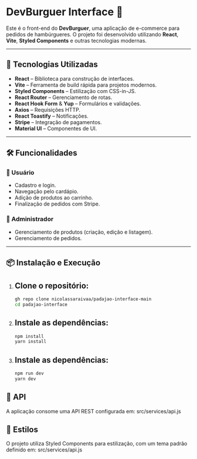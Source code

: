 # DevBurguer Interface 🍔

Este é o front-end do **DevBurguer**, uma aplicação de e-commerce para pedidos de hambúrgueres. O projeto foi desenvolvido utilizando **React**, **Vite**, **Styled Components** e outras tecnologias modernas.

---

## 🚀 Tecnologias Utilizadas

- **React** – Biblioteca para construção de interfaces.
- **Vite** – Ferramenta de build rápida para projetos modernos.
- **Styled Components** – Estilização com CSS-in-JS.
- **React Router** – Gerenciamento de rotas.
- **React Hook Form** & **Yup** – Formulários e validações.
- **Axios** – Requisições HTTP.
- **React Toastify** – Notificações.
- **Stripe** – Integração de pagamentos.
- **Material UI** – Componentes de UI.

---

## 🛠️ Funcionalidades

### 👤 Usuário
- Cadastro e login.
- Navegação pelo cardápio.
- Adição de produtos ao carrinho.
- Finalização de pedidos com Stripe.

### 🔧 Administrador
- Gerenciamento de produtos (criação, edição e listagem).
- Gerenciamento de pedidos.

---

## 📦 Instalação e Execução

1. ##  Clone o repositório:
   ```bash
   gh repo clone nicolassaraivaa/padajao-interface-main
   cd padajao-interface

2. ## Instale as dependências:
   ```bash
   npm install
   yarn install 


3. ## Instale as dependências:
   ```bash
   npm run dev
   yarn dev

 ## 🔗 API
A aplicação consome uma API REST configurada em: src/services/api.js

## 🎨 Estilos
O projeto utiliza Styled Components para estilização, com um tema padrão definido em: src/services/api.js
